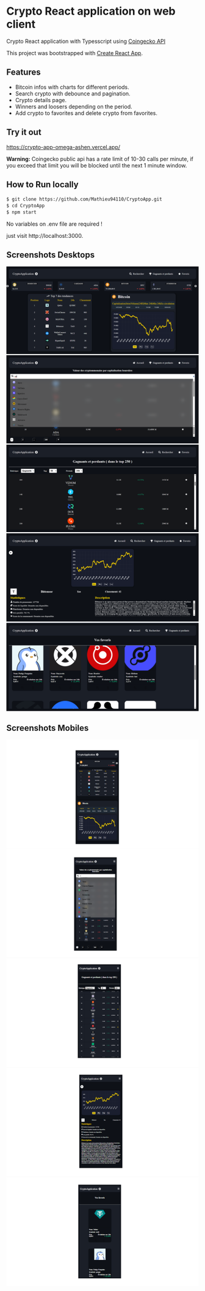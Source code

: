 # Crypto React application on web client

Crypto React application with Typesscript using [Coingecko API](https://api.coingecko.com/api/v3/)

This project was bootstrapped with [Create React App](https://github.com/facebookincubator/create-react-app).

## Features

- Bitcoin infos with charts for different periods.
- Search crypto with debounce and pagination.
- Crypto details page.
- Winners and loosers depending on the period.
- Add crypto to favorites and delete crypto from favorites.

## Try it out

https://crypto-app-omega-ashen.vercel.app/

**Warning:** Coingecko public api has a rate limit of 10-30 calls per minute, if you exceed that limit you will be blocked until the next 1 minute window.

## How to Run locally

```bash
$ git clone https://github.com/Mathieu94110/CryptoApp.git
$ cd CryptoApp
$ npm start
```

No variables on .env file are required !

just visit http://localhost:3000.

## Screenshots Desktops

![home](src/assets/images/crypto-home-screen.PNG?raw=true "Home")
![search](src/assets/images/crypto-search-screen.PNG?raw=true "Search")
![winners and loosers](src/assets/images/crypto-winners-and-loosers-screen.PNG?raw=true "WinnersAndLoosers")
![coins details](src/assets/images/crypto-details-screen.png?raw=true "CoinDetails")
![favorites](src/assets/images/crypto-favorites-screen.PNG?raw=true "Favorites")

## Screenshots Mobiles

![home](src/assets/images/crypto-home-screen-mobiles.PNG?raw=true "Home")
![search](src/assets/images/crypto-search-screen-mobiles.PNG?raw=true "Search")
![winners and loosers](src/assets/images/crypto-winners-and-loosers-screen-mobiles.PNG?raw=true "WinnersAndLoosers")
![coins details](src/assets/images/crypto-details-screen-mobiles.png?raw=true "CoinDetails")
![favorites](src/assets/images/crypto-favorites-screen-mobiles.PNG?raw=true "Favorites")
